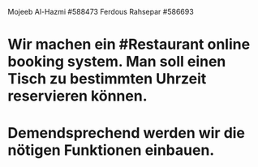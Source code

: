 Mojeeb Al-Hazmi #588473
Ferdous Rahsepar #586693

# Wir machen ein #Restaurant online booking system. Man soll einen Tisch zu bestimmten Uhrzeit reservieren können.
# Demendsprechend werden wir die nötigen Funktionen einbauen.
